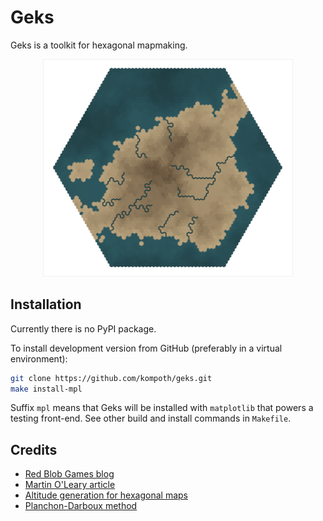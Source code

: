 # Geks

Geks is a toolkit for hexagonal mapmaking. 

<p align="center">
    <img src="https://raw.githubusercontent.com/kompoth/geks/main/img/example.png" width="400">
</p>

## Installation

Currently there is no PyPI package.

To install development version from GitHub (preferably in a virtual environment):
```bash
git clone https://github.com/kompoth/geks.git
make install-mpl
```
Suffix `mpl` means that Geks will be installed with `matplotlib` that powers a
testing front-end. See other build and install commands in `Makefile`.

## Credits

- [Red Blob Games blog](https://www.redblobgames.com/)
- [Martin O'Leary article](https://mewo2.com/notes/terrain/)
- [Altitude generation for hexagonal maps](https://github.com/generesque/hexmap)
- [Planchon-Darboux method](https://www.researchgate.net/publication/240407597_A_fast_simple_and_versatile_algorithm_to_fill_the_depressions_of_digital_elevation_models)
